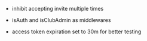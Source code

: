 - inhibit accepting invite multiple times
- isAuth and isClubAdmin as middlewares

- access token expiration set to 30m for better testing